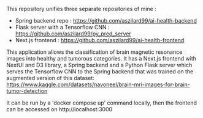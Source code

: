 This  repository unifies three separate repositories of mine :  

- Spring backend repo : https://github.com/aszilard99/ai-health-backend
- Flask server with a Tensorflow CNN : https://github.com/aszilard99/py_pred_server
- Next.js frontend : https://github.com/aszilard99/ai-health-frontend

This application allows the classification of brain magnetic resonance images into healthy and tumorous categories. It has a Next.js frontend with NextUI and D3 library, a Spring backend and a Python Flask server which serves the Tensorflow CNN to the Spring backend that was trained on the augmented version of this dataset: https://www.kaggle.com/datasets/navoneel/brain-mri-images-for-brain-tumor-detection

It can be run by a 'docker compose up' command locally, then the frontend can be accessed on http://localhost:3000
